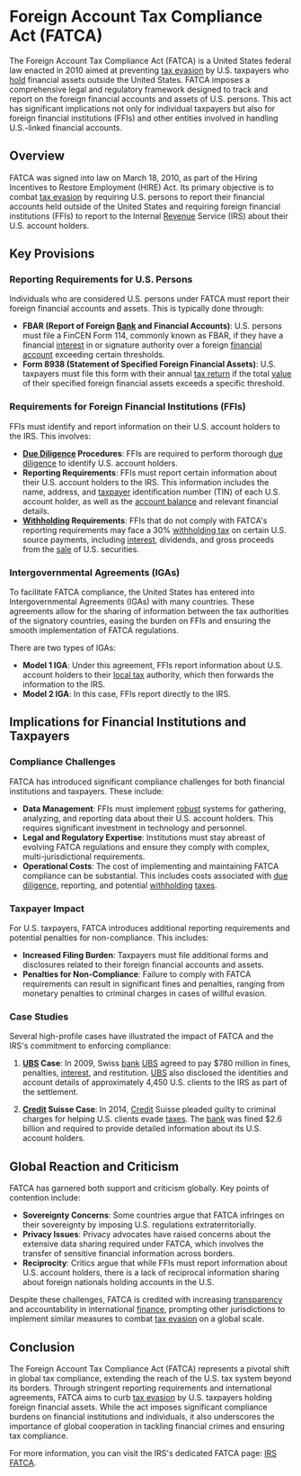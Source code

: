 # Foreign Account Tax Compliance Act (FATCA)

The Foreign Account Tax Compliance Act (FATCA) is a United States federal law enacted in 2010 aimed at preventing [tax evasion](../t/tax_evasion.md) by U.S. taxpayers who [hold](../h/hold.md) financial assets outside the United States. FATCA imposes a comprehensive legal and regulatory framework designed to track and report on the foreign financial accounts and assets of U.S. persons. This act has significant implications not only for individual taxpayers but also for foreign financial institutions (FFIs) and other entities involved in handling U.S.-linked financial accounts.

## Overview

FATCA was signed into law on March 18, 2010, as part of the Hiring Incentives to Restore Employment (HIRE) Act. Its primary objective is to combat [tax evasion](../t/tax_evasion.md) by requiring U.S. persons to report their financial accounts held outside of the United States and requiring foreign financial institutions (FFIs) to report to the Internal [Revenue](../r/revenue.md) Service (IRS) about their U.S. account holders. 

## Key Provisions

### Reporting Requirements for U.S. Persons

Individuals who are considered U.S. persons under FATCA must report their foreign financial accounts and assets. This is typically done through:

- **FBAR (Report of Foreign [Bank](../b/bank.md) and Financial Accounts)**: U.S. persons must file a FinCEN Form 114, commonly known as FBAR, if they have a financial [interest](../i/interest.md) in or signature authority over a foreign [financial account](../f/financial_account.md) exceeding certain thresholds.
- **Form 8938 (Statement of Specified Foreign Financial Assets)**: U.S. taxpayers must file this form with their annual [tax return](../t/tax_return.md) if the total [value](../v/value.md) of their specified foreign financial assets exceeds a specific threshold.

### Requirements for Foreign Financial Institutions (FFIs)

FFIs must identify and report information on their U.S. account holders to the IRS. This involves:
- **[Due Diligence](../d/due_diligence.md) Procedures**: FFIs are required to perform thorough [due diligence](../d/due_diligence.md) to identify U.S. account holders.
- **Reporting Requirements**: FFIs must report certain information about their U.S. account holders to the IRS. This information includes the name, address, and [taxpayer](../t/taxpayer.md) identification number (TIN) of each U.S. account holder, as well as the [account balance](../a/account_balance.md) and relevant financial details.
- **[Withholding](../w/withholding.md) Requirements**: FFIs that do not comply with FATCA's reporting requirements may face a 30% [withholding tax](../w/withholding_tax.md) on certain U.S. source payments, including [interest](../i/interest.md), dividends, and gross proceeds from the [sale](../s/sale.md) of U.S. securities.

### Intergovernmental Agreements (IGAs)

To facilitate FATCA compliance, the United States has entered into Intergovernmental Agreements (IGAs) with many countries. These agreements allow for the sharing of information between the tax authorities of the signatory countries, easing the burden on FFIs and ensuring the smooth implementation of FATCA regulations.

There are two types of IGAs:
- **Model 1 IGA**: Under this agreement, FFIs report information about U.S. account holders to their [local tax](../l/local_tax.md) authority, which then forwards the information to the IRS.
- **Model 2 IGA**: In this case, FFIs report directly to the IRS.

## Implications for Financial Institutions and Taxpayers

### Compliance Challenges

FATCA has introduced significant compliance challenges for both financial institutions and taxpayers. These include:
- **Data Management**: FFIs must implement [robust](../r/robust.md) systems for gathering, analyzing, and reporting data about their U.S. account holders. This requires significant investment in technology and personnel.
- **Legal and Regulatory Expertise**: Institutions must stay abreast of evolving FATCA regulations and ensure they comply with complex, multi-jurisdictional requirements.
- **Operational Costs**: The cost of implementing and maintaining FATCA compliance can be substantial. This includes costs associated with [due diligence](../d/due_diligence.md), reporting, and potential [withholding](../w/withholding.md) [taxes](../t/taxes.md).

### Taxpayer Impact

For U.S. taxpayers, FATCA introduces additional reporting requirements and potential penalties for non-compliance. This includes:
- **Increased Filing Burden**: Taxpayers must file additional forms and disclosures related to their foreign financial accounts and assets.
- **Penalties for Non-Compliance**: Failure to comply with FATCA requirements can result in significant fines and penalties, ranging from monetary penalties to criminal charges in cases of willful evasion.

### Case Studies

Several high-profile cases have illustrated the impact of FATCA and the IRS's commitment to enforcing compliance:

1. **[UBS](../u/ubs.md) Case**: In 2009, Swiss [bank](../b/bank.md) [UBS](../u/ubs.md) agreed to pay $780 million in fines, penalties, [interest](../i/interest.md), and restitution. [UBS](../u/ubs.md) also disclosed the identities and account details of approximately 4,450 U.S. clients to the IRS as part of the settlement.
   
2. **[Credit](../c/credit.md) Suisse Case**: In 2014, [Credit](../c/credit.md) Suisse pleaded guilty to criminal charges for helping U.S. clients evade [taxes](../t/taxes.md). The [bank](../b/bank.md) was fined $2.6 billion and required to provide detailed information about its U.S. account holders.

## Global Reaction and Criticism

FATCA has garnered both support and criticism globally. Key points of contention include:
- **Sovereignty Concerns**: Some countries argue that FATCA infringes on their sovereignty by imposing U.S. regulations extraterritorially.
- **Privacy Issues**: Privacy advocates have raised concerns about the extensive data sharing required under FATCA, which involves the transfer of sensitive financial information across borders.
- **Reciprocity**: Critics argue that while FFIs must report information about U.S. account holders, there is a lack of reciprocal information sharing about foreign nationals holding accounts in the U.S.

Despite these challenges, FATCA is credited with increasing [transparency](../t/transparency.md) and accountability in international [finance](../f/finance.md), prompting other jurisdictions to implement similar measures to combat [tax evasion](../t/tax_evasion.md) on a global scale.

## Conclusion

The Foreign Account Tax Compliance Act (FATCA) represents a pivotal shift in global tax compliance, extending the reach of the U.S. tax system beyond its borders. Through stringent reporting requirements and international agreements, FATCA aims to curb [tax evasion](../t/tax_evasion.md) by U.S. taxpayers holding foreign financial assets. While the act imposes significant compliance burdens on financial institutions and individuals, it also underscores the importance of global cooperation in tackling financial crimes and ensuring tax compliance.

For more information, you can visit the IRS's dedicated FATCA page: [IRS FATCA](https://www.irs.gov/businesses/corporations/foreign-account-tax-compliance-act-fatca).